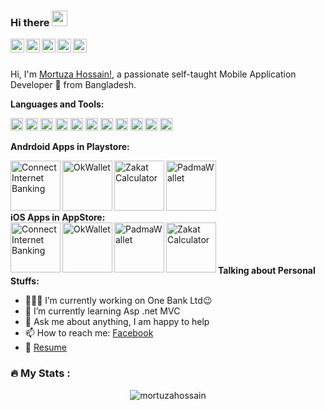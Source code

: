### Hi there <img src="https://media.giphy.com/media/hvRJCLFzcasrR4ia7z/giphy.gif" width="25px">

<a href="https://www.linkedin.com/in/mortuzahossain/">
  <img align="left" alt="Mortuza's LinkdeIN" width="22px" src="https://cdn.jsdelivr.net/npm/simple-icons@v3/icons/linkedin.svg" />
</a>
<a href="https://www.facebook.com/mdmortuza.hossain">
  <img align="left" alt="Mortuza's Facebook" width="22px" src="https://cdn.jsdelivr.net/npm/simple-icons@3.13.0/icons/facebook.svg" />
</a>
<a href="https://www.hackerrank.com/mortuzahossain?hr_r=1">
  <img align="left" alt="Mortuza's HackerRank" width="22px" src="https://cdn.jsdelivr.net/npm/simple-icons@3.13.0/icons/hackerrank.svg" />
</a>
<a href="https://leetcode.com/mortuzahossain/">
  <img align="left" alt="Mortuza's LeetCode" width="22px" src="https://cdn.jsdelivr.net/npm/simple-icons@3.13.0/icons/leetcode.svg" />
</a>
<a href="https://www.youtube.com/channel/UCX-myQM9f8FJsPaYm1xHgBQ?view_as=subscriber">
  <img align="left" alt="Mortuza's Youtube" width="22px" src="https://cdn.jsdelivr.net/npm/simple-icons@3.13.0/icons/youtube.svg" />
</a>

<!-- ![](https://visitor-badge.glitch.me/badge?page_id=mortuzahossain) -->

<br/>
<br/>

Hi, I'm [Mortuza Hossain!](https://mortuzahossain.github.io/), a passionate self-taught Mobile Application Developer 🚀 from Bangladesh.

**Languages and Tools:**  

<code><img height="20" src="https://cdn.jsdelivr.net/npm/simple-icons@3.13.0/icons/android.svg"></code>
<code><img height="20" src="https://cdn.jsdelivr.net/npm/simple-icons@3.13.0/icons/ios.svg"></code>
<code><img height="20" src="https://cdn.jsdelivr.net/npm/simple-icons@3.13.0/icons/java.svg"></code>
<code><img height="20" src="https://cdn.jsdelivr.net/npm/simple-icons@3.13.0/icons/kotlin.svg"></code>
<code><img height="20" src="https://cdn.jsdelivr.net/npm/simple-icons@3.13.0/icons/swift.svg"></code>
<code><img height="20" src="https://cdn.jsdelivr.net/npm/simple-icons@3.13.0/icons/csharp.svg"></code>
<code><img height="20" src="https://cdn.jsdelivr.net/npm/simple-icons@3.13.0/icons/python.svg"></code>
<code><img height="20" src="https://cdn.jsdelivr.net/npm/simple-icons@3.13.0/icons/php.svg"></code>
<code><img height="20" src="https://cdn.jsdelivr.net/npm/simple-icons@3.13.0/icons/microsoftsqlserver.svg"></code>
<code><img height="20" src="https://cdn.jsdelivr.net/npm/simple-icons@3.13.0/icons/mysql.svg"></code>
<code><img height="20" src="https://cdn.jsdelivr.net/npm/simple-icons@3.13.0/icons/firebase.svg"></code>

**Andrdoid Apps in Playstore:**  

<a href="https://play.google.com/store/apps/details?id=com.shimantobank.app.shimantobankapp" target="_blank">
  <img align="left" alt="Connect Internet Banking" width="80px" src="https://play-lh.googleusercontent.com/a6HwsLg3_4YWz7c0h4ST9qqMrY5Z-kzykaFZng9TOPFfYvJ7r_eYZfiHZenhGDTuXKU=s180-rw" />
</a>
<a href="https://play.google.com/store/apps/details?id=com.OBL.OKwallet&hl=bn&gl=US" target="_blank">
  <img align="left" alt="OkWallet" width="80px" src="https://play-lh.googleusercontent.com/7Zbe0t5zZJK8PjiyOIgS1D8Lxo5irm1YNDS-oxsb_LfOAFop-YomRKmZ6_hPo-6X0yQ=s180-rw" />
</a>
<a href="https://play.google.com/store/apps/details?id=com.bengal.newdigitalbanking" target="_blank">
  <img align="left" alt="Zakat Calculator" width="80px" src="https://play-lh.googleusercontent.com/5-4lWrwvJoKqd6Srvyb8bct_Z4DkdoceAVE-PwmcCRi8nlzq2P7soW1B4vVbTMwSfEVY=s180-rw" />
</a>
<a href="https://play.google.com/store/apps/details?id=com.padmabank.padmawallet" target="_blank">
  <img align="left" alt="PadmaWallet" width="80px" src="https://play-lh.googleusercontent.com/ZorV0uBkKg4zEaOj10D_T473fA3sRRW9mfmig_iAUu-6494FvUe7walZAQFmgnkQoLTV=w240-h480-rw" />
</a>
<br/><br/><br/><br/>

**iOS Apps in AppStore:**  
<a href="https://apps.apple.com/us/app/connect-internet-banking/id1513471000" target="_blank">
  <img align="left" alt="Connect Internet Banking" width="80px" src="https://play-lh.googleusercontent.com/a6HwsLg3_4YWz7c0h4ST9qqMrY5Z-kzykaFZng9TOPFfYvJ7r_eYZfiHZenhGDTuXKU=s180-rw" />
</a>
<a href="https://apps.apple.com/us/app/ok-wallet/id1437495450" target="_blank">
  <img align="left" alt="OkWallet" width="80px" src="https://play-lh.googleusercontent.com/7Zbe0t5zZJK8PjiyOIgS1D8Lxo5irm1YNDS-oxsb_LfOAFop-YomRKmZ6_hPo-6X0yQ=s180-rw" />
</a>
<a href="https://apps.apple.com/us/app/padma-wallet/id1659705002?platform=iphone" target="_blank">
  <img align="left" alt="PadmaWallet" width="80px" src="https://play-lh.googleusercontent.com/ZorV0uBkKg4zEaOj10D_T473fA3sRRW9mfmig_iAUu-6494FvUe7walZAQFmgnkQoLTV=w240-h480-rw" />
</a>
<a href="https://apps.apple.com/us/app/bengal-i-banking/id1589932822?platform=iphone" target="_blank">
  <img align="left" alt="Zakat Calculator" width="80px" src="https://play-lh.googleusercontent.com/5-4lWrwvJoKqd6Srvyb8bct_Z4DkdoceAVE-PwmcCRi8nlzq2P7soW1B4vVbTMwSfEVY=s180-rw" />
</a>
<br/><br/><br/><br/>
**Talking about Personal Stuffs:**

- 👨🏽‍💻 I’m currently working on One Bank Ltd:wink:
- 🌱 I’m currently learning Asp .net MVC
- 💬 Ask me about anything, I am happy to help
- 📫 How to reach me: [Facebook](https://www.facebook.com/mdmortuza.hossain)
- 📝 [Resume](https://drive.google.com/file/d/1LA16CaGQPrAz9ryojbpOfm1RZijpj7yQ/view?usp=share_link)
<!-- - 👯[Website](https://mortuzahossain.github.io/) -->

### :fire: My Stats :
<p align="center"> <img src="http://github-readme-streak-stats.herokuapp.com?user=mortuzahossain&theme=dark&background=000000" alt="mortuzahossain" /></p> 
